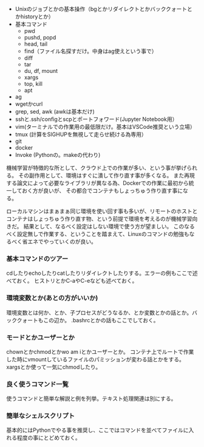 - Unixのジョブとかの基本操作（bgとかリダイレクトとかバッククォートとかhistoryとか）
- 基本コマンド
  - pwd
  - pushd, popd
  - head, tail
  - find（ファイル名探すだけ。中身はag使えという事で）
  - diff
  - tar
  - du, df, mount
  - xargs
  - top, kill
  - apt
- ag
- wgetかcurl
- grep, sed, awk (awkは基本だけ)
- sshと.ssh/configとscpとポートフォワード(Jupyter Notebook用）
- vim(ターミナルでの作業用の最低限だけ。基本はVSCode推奨という立場）
- tmux (計算をSIGHUPを無視して走らせ続ける為専用）
- git
- docker
- Invoke (Pythonの。makeの代わり)

機械学習が特徴的な所として、クラウド上での作業が多い、という事が挙げられる。
その副作用として、環境はすぐに潰して作り直す事が多くなる。
また再現する論文によって必要なライブラリが異なる為、Dockerでの作業に最初から統一しておく方が良いが、
その都合でコンテナもしょっちゅう作り直す事になる。

ローカルマシンはまぁまぁ同じ環境を使い回す事も多いが、リモートのホストとコンテナはしょっちゅう作り直す物、という前提で環境を考えるのが機械学習向きだ。
結果として、なるべく設定はしない環境で使う方が望ましい。
このなるべく設定無しで作業する、ということを踏まえて、Linuxのコマンドの勉強もなるべく省エネでやっていくのが良い。

### 基本コマンドのツアー

cdしたりechoしたりcatしたりリダイレクトしたりする。エラーの例もここで述べておく。
ヒストリとかC-aやC-eなども述べておく。

### 環境変数とか(あとの方がいいか)

環境変数とは何か、とか、子プロセスがどうなるか、とか変数とかの話とか。バッククォートもこの辺か。
.bashrcとかの話もここでしておく。

### モードとかユーザーとか

chownとかchmodとかwo am iとかユーザーとか。
コンテナ上でルートで作業した時にvmountしているファイルのパミッションが変わる話とかをする。
xargsとか使って一気にchmodしたり。

### 良く使うコマンド一覧

使うコマンドと簡単な解説と例を列挙。テキスト処理関連は別にする。

### 簡単なシェルスクリプト

基本的にはPythonでやる事を推奨し、ここではコマンドを並べてファイルに入れる程度の事にとどめておく。